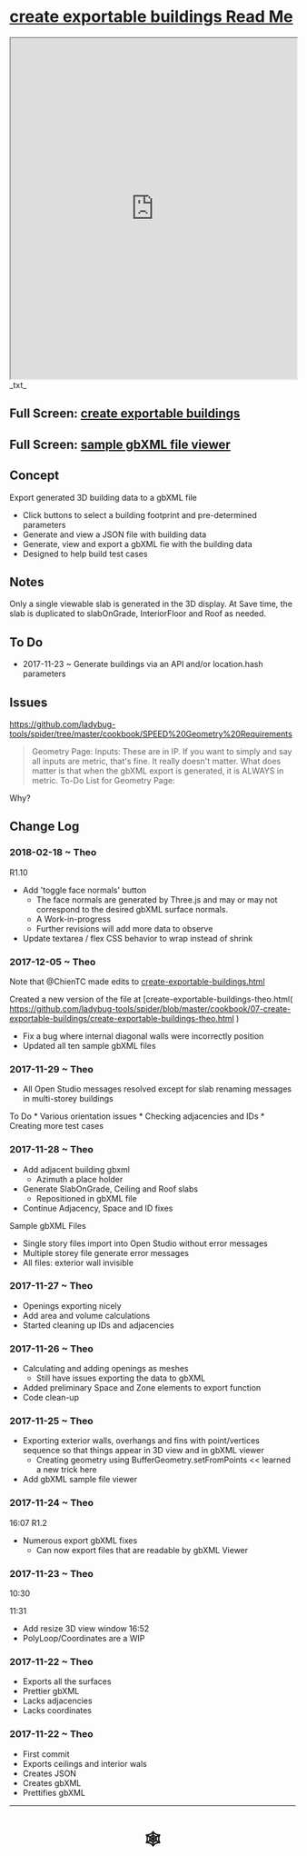 <span style=display:none; >[You are now in a GitHub source code view - click this link to view Read Me file as a web page]( http://www.ladybug.tools/spider/#cookbook/07-create-exportable-buildings/README.md "View file as a web page." ) </span>


# [create exportable buildings Read Me]( #README.md )


<iframe src=http://www.ladybug.tools/spider/cookbook/07-create-exportable-buildings/create-exportable-buildings.html width=100% height=600px ></iframe>
_txt_
<span style="display: none" >Iframes are not viewable in GitHub source code view</span>

## Full Screen: [create exportable buildings]( http://www.ladybug.tools/spider/cookbook/07-create-exportable-buildings/create-exportable-buildings-theo.html )

## Full Screen: [sample gbXML file viewer]( http://www.ladybug.tools/spider/cookbook/07-create-exportable-buildings/test-gbxml-files/gbxml-viewer.html )


## Concept

Export generated 3D building data to a gbXML file

* Click buttons to select a building footprint and pre-determined parameters
* Generate and view a JSON file with building data
* Generate, view and export a gbXML fie with the building data
* Designed to help build test cases

## Notes

Only a single viewable slab is generated in the 3D display. At Save time, the slab is duplicated to slabOnGrade, InteriorFloor and Roof as needed.

## To Do

* 2017-11-23 ~ Generate buildings via an API and/or location.hash parameters


## Issues

https://github.com/ladybug-tools/spider/tree/master/cookbook/SPEED%20Geometry%20Requirements

> Geometry Page: Inputs: These are in IP. If you want to simply and say all inputs are metric, that's fine. It really doesn't matter.
> What does matter is that when the gbXML export is generated, it is ALWAYS in metric. To-Do List for Geometry Page:

Why?

## Change Log

### 2018-02-18 ~ Theo

R1.10
* Add 'toggle face normals' button
	* The face normals are generated by Three.js and may or may not correspond to the desired gbXML surface normals.
	* A Work-in-progress
	* Further revisions will add more data to observe
* Update textarea / flex CSS behavior to wrap instead of shrink

### 2017-12-05 ~ Theo

Note that @ChienTC made edits to [create-exportable-buildings.html]( https://github.com/ladybug-tools/spider/blob/master/cookbook/07-create-exportable-buildings/create-exportable-buildings.html)

Created a new version of the file at [create-exportable-buildings-theo.html( https://github.com/ladybug-tools/spider/blob/master/cookbook/07-create-exportable-buildings/create-exportable-buildings-theo.html )

* Fix a bug where internal diagonal walls were incorrectly position
* Updated all ten sample gbXML files


### 2017-11-29 ~ Theo

* All Open Studio messages resolved except for slab renaming messages in multi-storey buildings

To Do
	* Various orientation issues
	* Checking adjacencies and IDs
	* Creating more test cases

### 2017-11-28 ~ Theo

* Add adjacent building gbxml
	* Azimuth a place holder
* Generate SlabOnGrade, Ceiling and Roof slabs
	* Repositioned in gbXML file
* Continue Adjacency, Space and ID fixes

Sample gbXML Files
* Single story files import into Open Studio without error messages
* Multiple storey file generate error messages
* All files: exterior wall invisible

### 2017-11-27 ~ Theo

* Openings exporting nicely
* Add area and volume calculations
* Started cleaning up IDs and adjacencies

### 2017-11-26 ~ Theo

* Calculating and adding openings as meshes
	* Still have issues exporting the data to gbXML
* Added preliminary Space and Zone elements to export function
* Code clean-up


### 2017-11-25 ~ Theo

* Exporting exterior walls, overhangs and fins with point/vertices sequence so that things appear in 3D view and in gbXML viewer
	* Creating geometry using BufferGeometry.setFromPoints << learned a new trick here
* Add gbXML sample file viewer

### 2017-11-24 ~ Theo

16:07
R1.2
* Numerous export gbXML fixes
	* Can now export files that are readable by gbXML Viewer


### 2017-11-23 ~ Theo

10:30

11:31
* Add resize 3D view window
16:52
* PolyLoop/Coordinates are a WIP


### 2017-11-22 ~ Theo

* Exports all the surfaces
* Prettier gbXML
* Lacks adjacencies
* Lacks coordinates

### 2017-11-22 ~ Theo

* First commit
* Exports ceilings and interior wals
* Creates JSON
* Creates gbXML
* Prettifies gbXML

***


# <center title="hello!" ><a href=javascript:window.scrollTo(0,0); style=text-decoration:none; > &#x1f578; </a></center>